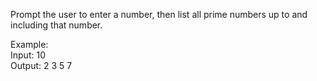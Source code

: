 Prompt the user to enter a number, then list all prime numbers up to and including that number.

Example:  
Input: 10  
Output: 2 3 5 7
